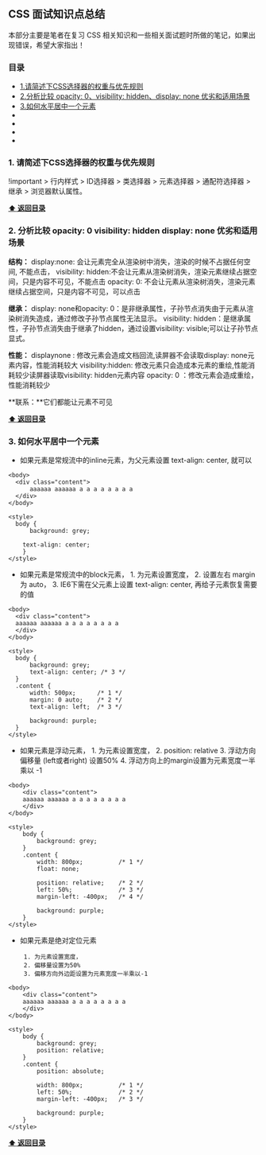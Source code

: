 ## CSS 面试知识点总结

本部分主要是笔者在复习 CSS 相关知识和一些相关面试题时所做的笔记，如果出现错误，希望大家指出！

### 目录
- [1.请简述下CSS选择器的权重与优先规则](#1-请简述下CSS选择器的权重与优先规则)
- [2.分析比较 opacity: 0、visibility: hidden、display: none 优劣和适用场景](#2-分析比较-opacity:-0-visibility:-hidden-display:-none-优劣和适用场景)
- [3.如何水平居中一个元素](#3-如何水平居中一个元素)
-
-
-
-


### 1. 请简述下CSS选择器的权重与优先规则
!important > 行内样式 > ID选择器 > 类选择器 > 元素选择器 > 通配符选择器 > 继承 > 浏览器默认属性。

**[:arrow_up: 返回目录](#目录)**


### 2. 分析比较 opacity: 0 visibility: hidden display: none 优劣和适用场景
**结构：**
display:none: 会让元素完全从渲染树中消失，渲染的时候不占据任何空间, 不能点击，
visibility: hidden:不会让元素从渲染树消失，渲染元素继续占据空间，只是内容不可见，不能点击
opacity: 0: 不会让元素从渲染树消失，渲染元素继续占据空间，只是内容不可见，可以点击

**继承：**
display: none和opacity: 0：是非继承属性，子孙节点消失由于元素从渲染树消失造成，通过修改子孙节点属性无法显示。
visibility: hidden：是继承属性，子孙节点消失由于继承了hidden，通过设置visibility: visible;可以让子孙节点显式。

**性能：**
displaynone : 修改元素会造成文档回流,读屏器不会读取display: none元素内容，性能消耗较大
visibility:hidden: 修改元素只会造成本元素的重绘,性能消耗较少读屏器读取visibility: hidden元素内容
opacity: 0 ：修改元素会造成重绘，性能消耗较少

**联系：**它们都能让元素不可见

**[:arrow_up: 返回目录](#目录)**


### 3. 如何水平居中一个元素

 - 如果元素是常规流中的inline元素，为父元素设置 text-align: center, 就可以
```
<body>
  <div class="content">
	  aaaaaa aaaaaa a a a a a a a a
  </div>
</body>

<style>
  body {
	  background: grey;

    text-align: center;
	}
</style>
```
 - 如果元素是常规流中的block元素，
		1. 为元素设置宽度，
		2. 设置左右 margin 为 auto，
		3. IE6下需在父元素上设置 text-align: center, 再给子元素恢复需要的值
```
<body>
  <div class="content">
  aaaaaa aaaaaa a a a a a a a a
  </div>
</body>

<style>
  body {
      background: grey;
      text-align: center; /* 3 */
  }
  .content {
      width: 500px;      /* 1 */
      margin: 0 auto;    /* 2 */
      text-align: left;  /* 3 */

      background: purple;
  }
</style>		
```
 - 如果元素是浮动元素，
		1. 为元素设置宽度，
		2. position: relative
		3. 浮动方向偏移量 (left或者right) 设置50%
		4. 浮动方向上的margin设置为元素宽度一半乘以 -1
```
<body>
	<div class="content">
	aaaaaa aaaaaa a a a a a a a a
	</div>
</body>

<style>
	body {
		background: grey;
	}
	.content {
		width: 800px;          /* 1 */
		float: none;
		
		position: relative;    /* 2 */
		left: 50%;             /* 3 */
		margin-left: -400px;   /* 4 */

		background: purple;
	}
</style>
```
 - 如果元素是绝对定位元素

		1. 为元素设置宽度，
		2. 偏移量设置为50%
		3. 偏移方向外边距设置为元素宽度一半乘以-1
		
```
<body>
	<div class="content">
	aaaaaa aaaaaa a a a a a a a a
	</div>
</body>

<style>
	body {
		background: grey;
		position: relative;
	}
	.content {
		position: absolute;
		
		width: 800px;          /* 1 */
		left: 50%;             /* 2 */
		margin-left: -400px;   /* 3 */

		background: purple;
	}
</style>
```

**[:arrow_up: 返回目录](#目录)**


